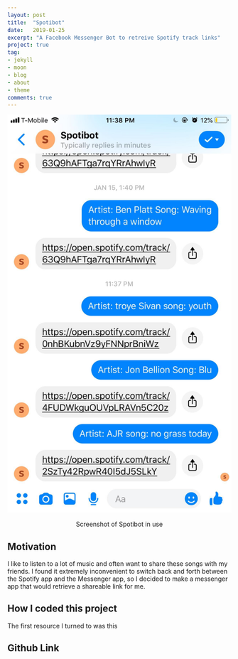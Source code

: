 ```yaml
---
layout: post
title:  "Spotibot"
date:   2019-01-25
excerpt: "A Facebook Messenger Bot to retreive Spotify track links"
project: true
tag:
- jekyll 
- moon
- blog
- about
- theme
comments: true
---
```

![spotibot.jpg](spotibot.jpg) 
<center>Screenshot of Spotibot in use</center>
  
## Motivation

I like to listen to a lot of music and often want to share these songs with my friends. I found it extremely inconvenient to switch back and forth between the Spotify app and the Messenger app, so I decided to make a messenger app that would retrieve a shareable link for me. 

## How I coded this project

The first resource I turned to was this <a href="https://www.youtube.com/watch?v=KWFsCT27SBo"> </a>


## Github Link 


